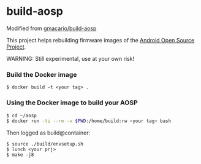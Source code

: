 build-aosp
==========

Modified from [gmacario/build-aosp](https://github.com/gmacario/easy-build)

This project helps rebuilding firmware images of the [Android Open Source Project](http://source.android.com/source/index.html).

WARNING: Still experimental, use at your own risk!

### Build the Docker image

```
$ docker build -t <your tag> .
```

### Using the Docker image to build your AOSP

```BASH
$ cd ~/aosp
$ docker run -ti --rm -v $PWD:/home/build:rw <your tag> bash
```

Then logged as build@container:

```
$ source ./build/envsetup.sh
$ lunch <your prj>
$ make -j8
```

<!-- EOF -->
